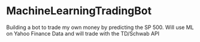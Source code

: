 # MachineLearningTradingBot
Building a bot to trade my own money by predicting the SP 500. Will use ML on Yahoo Finance Data and will trade with the TD/Schwab API
